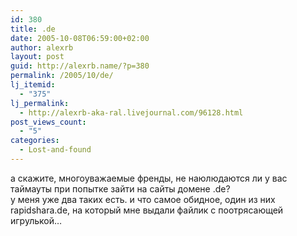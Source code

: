 ```yaml
---
id: 380
title: .de
date: 2005-10-08T06:59:00+02:00
author: alexrb
layout: post
guid: http://alexrb.name/?p=380
permalink: /2005/10/de/
lj_itemid:
  - "375"
lj_permalink:
  - http://alexrb-aka-ral.livejournal.com/96128.html
post_views_count:
  - "5"
categories:
  - Lost-and-found
---
```

а скажите, многоуважаемые френды, не наюлюдаются ли у вас таймауты при попытке зайти на сайты домене .de?  
у меня уже два таких есть. и что самое обидное, один из них rapidshara.de, на который мне выдали файлик с поотрясающей игрулькой&#8230;